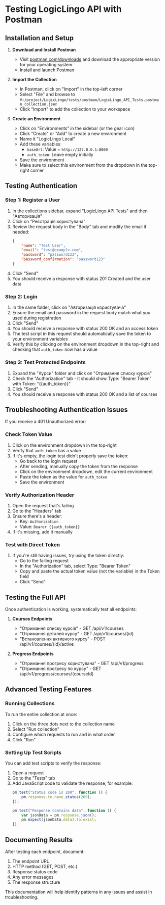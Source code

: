 # Testing LogicLingo API with Postman

## Installation and Setup

1. **Download and Install Postman**
   - Visit [postman.com/downloads](https://www.postman.com/downloads/) and download the appropriate version for your operating system
   - Install and launch Postman

2. **Import the Collection**
   - In Postman, click on "Import" in the top-left corner
   - Select "File" and browse to `V:/project/LogiсLingo/tests/postman/LogicLingo_API_Tests.postman_collection.json`
   - Click "Import" to add the collection to your workspace

3. **Create an Environment**
   - Click on "Environments" in the sidebar (or the gear icon)
   - Click "Create" or "Add" to create a new environment
   - Name it "LogicLingo Local"
   - Add these variables:
     - `baseUrl`: Value = `http://127.0.0.1:8000`
     - `auth_token`: Leave empty initially
   - Save the environment
   - Make sure to select this environment from the dropdown in the top-right corner

## Testing Authentication

### Step 1: Register a User
1. In the collections sidebar, expand "LogicLingo API Tests" and then "Авторизація"
2. Click on "Реєстрація користувача"
3. Review the request body in the "Body" tab and modify the email if needed:
   ```json
   {
       "name": "Test User",
       "email": "test@example.com",
       "password": "password123",
       "password_confirmation": "password123"
   }
   ```
4. Click "Send"
5. You should receive a response with status 201 Created and the user data

### Step 2: Login
1. In the same folder, click on "Авторизація користувача"
2. Ensure the email and password in the request body match what you used during registration
3. Click "Send"
4. You should receive a response with status 200 OK and an access token
5. The test script in this request should automatically save the token to your environment variables
6. Verify this by clicking on the environment dropdown in the top-right and checking that `auth_token` now has a value

### Step 3: Test Protected Endpoints
1. Expand the "Курси" folder and click on "Отримання списку курсів"
2. Check the "Authorization" tab - it should show Type: "Bearer Token" with Token: "{{auth_token}}"
3. Click "Send"
4. You should receive a response with status 200 OK and a list of courses

## Troubleshooting Authentication Issues

If you receive a 401 Unauthorized error:

### Check Token Value
1. Click on the environment dropdown in the top-right
2. Verify that `auth_token` has a value
3. If it's empty, the login test didn't properly save the token:
   - Go back to the login request
   - After sending, manually copy the token from the response
   - Click on the environment dropdown, edit the current environment
   - Paste the token as the value for `auth_token`
   - Save the environment

### Verify Authorization Header
1. Open the request that's failing
2. Go to the "Headers" tab
3. Ensure there's a header:
   - Key: `Authorization`
   - Value: `Bearer {{auth_token}}`
4. If it's missing, add it manually

### Test with Direct Token
1. If you're still having issues, try using the token directly:
   - Go to the failing request
   - In the "Authorization" tab, select Type: "Bearer Token"
   - Copy and paste the actual token value (not the variable) in the Token field
   - Click "Send"

## Testing the Full API

Once authentication is working, systematically test all endpoints:

1. **Courses Endpoints**
   - "Отримання списку курсів" - GET /api/v1/courses
   - "Отримання деталей курсу" - GET /api/v1/courses/{id}
   - "Встановлення активного курсу" - POST /api/v1/courses/{id}/active

2. **Progress Endpoints**
   - "Отримання прогресу користувача" - GET /api/v1/progress
   - "Отримання прогресу по курсу" - GET /api/v1/progress/courses/{courseId}

## Advanced Testing Features

### Running Collections
To run the entire collection at once:
1. Click on the three dots next to the collection name
2. Select "Run collection"
3. Configure which requests to run and in what order
4. Click "Run"

### Setting Up Test Scripts
You can add test scripts to verify the response:
1. Open a request
2. Go to the "Tests" tab
3. Add JavaScript code to validate the response, for example:
   ```javascript
   pm.test("Status code is 200", function () {
       pm.response.to.have.status(200);
   });

   pm.test("Response contains data", function () {
       var jsonData = pm.response.json();
       pm.expect(jsonData.data).to.exist;
   });
   ```

## Documenting Results

After testing each endpoint, document:
1. The endpoint URL
2. HTTP method (GET, POST, etc.)
3. Response status code
4. Any error messages
5. The response structure

This documentation will help identify patterns in any issues and assist in troubleshooting.
